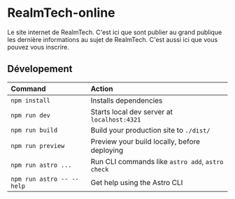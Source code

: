 # RealmTech-online

Le site internet de RealmTech. C'est ici que sont publier au grand publique
les dernière informations au sujet de RealmTech.
C'est aussi ici que vous pouvez vous inscrire.

## Dévelopement
| Command                   | Action                                           |
| :------------------------ | :----------------------------------------------- |
| `npm install`             | Installs dependencies                            |
| `npm run dev`             | Starts local dev server at `localhost:4321`      |
| `npm run build`           | Build your production site to `./dist/`          |
| `npm run preview`         | Preview your build locally, before deploying     |
| `npm run astro ...`       | Run CLI commands like `astro add`, `astro check` |
| `npm run astro -- --help` | Get help using the Astro CLI                     |